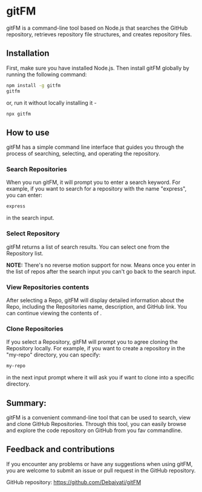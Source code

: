 # gitFM

gitFM is a command-line tool based on Node.js that searches the GitHub repository, retrieves repository file structures, and creates repository files.

## Installation

First, make sure you have installed Node.js. Then install gitFM globally by running the following command:

```bash
npm install -g gitfm
gitfm
```

or, run it without locally installing it -

```bash
npx gitfm
```

## How to use

gitFM has a simple command line interface that guides you through the process of searching, selecting, and operating the repository.

### Search Repositories

When you run gitFM, it will prompt you to enter a search keyword. For example, if you want to search for a repository with the name "express", you can enter:

```bash
express
```

 in the search input.

### Select Repository

gitFM returns a list of search results. You can select one from the Repository list.

**NOTE:** There's no reverse motion support for now. Means once you enter in the list of repos after the search input you can't go back to the search input.

### View Repositories contents

After selecting a Repo, gitFM will display detailed information about the Repo, including the Repositories name, description, and GitHub link. You can continue viewing the contents of .

### Clone Repositories

If you select a Repository, gitFM will prompt you to agree cloning the Repository locally. For example, if you want to create a repository in the "my-repo" directory, you can specify:

```bash
my-repo
```
in the next input prompt where it will ask you if want to clone into a specific directory.

## Summary: 
gitFM is a convenient command-line tool that can be used to search, view and clone GitHub Repositories. Through this tool, you can easily browse and explore the code repository on GitHub from you fav commandline.

## Feedback and contributions

If you encounter any problems or have any suggestions when using gitFM, you are welcome to submit an issue or pull request in the GitHub repository.

GitHub repository: https://github.com/Debajyati/gitFM
